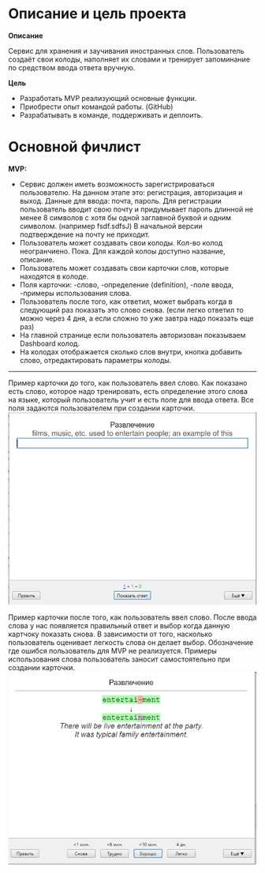 # Описание и цель проекта
**Описание**

Сервис для хранения и заучивания иностранных слов. Пользователь создаёт свои колоды, наполняет их словами и тренирует запоминание по средством ввода ответа вручную.

**Цель**
- Разработать MVP реализующий основные функции.
- Приобрести опыт командой работы. (GitHub)
- Разрабатывать в команде, поддерживать и деплоить.

# Основной фичлист
**MVP:**

- Сервис должен иметь возможность зарегистрироваться пользователю. На данном этапе это: регистрация, авторизация и выход. Данные для ввода: почта, пароль. Для регистрации пользователь вводит свою почту и придумывает пароль длинной не менее 8 символов с хотя бы одной заглавной буквой и одним символом. (например fsdf.sdfsJ) В начальной версии подтверждение на почту не приходит.
- Пользователь может создавать свои колоды. Кол-во колод неогранчиено. Пока. Для каждой колоы доступно название, описание.
- Пользователь может создавать свои карточки слов, которые находятся в колоде.
- Поля карточки: 
    -слово,
    -определение (definition),
    -поле ввода,
    -примеры использования слова.
- Пользователь после того, как ответил, может выбрать когда в следующий раз показать это слово снова. (если легко ответил то можно через 4 дня, а если сложно то уже завтра надо показать еще раз)
- На главной странице если пользователь авторизован показываем Dashboard колод.
- На колодах отображается сколько слов внутри, кнопка добавить слово, отредактировать параметры колоды.

---

Пример карточки до того, как пользователь ввел слово. Как показано есть слово, которое надо тренировать, есть определение этого слова на языке, который пользователь учит и есть поле для ввода ответа. Все поля задаются пользователем при создании карточки.
![Карточка](card.png)

Пример карточки после того, как пользователь ввел слово. После  ввода слова у нас появляется правильный ответ и выбор когда данную картчоку показать снова. В зависимости от того, насколько пользователь оценивает легкость слова он делает выбор. Обозначение где ошибся пользователь для MVP не реализуется. Примеры использования слова пользователь заносит самостоятельно при создании карточки.
![Ответ](answer.png)

